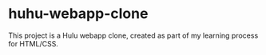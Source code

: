 ﻿# huhu-webapp-clone
 
 This project is a Hulu webapp clone, created as part of my learning process for HTML/CSS.
